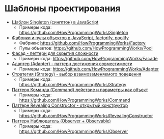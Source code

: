 # Шаблоны проектирования

- [Шаблон Singleton (синглтон) в JavaScript](https://youtu.be/qdJ5yikZnfE)
  - Примеры кода: https://github.com/HowProgrammingWorks/Singleton
- [Фабрики и пулы объектов в JavaScript, factorify, poolify](https://youtu.be/Ax_mSvadFp8)
  - Фабрики: https://github.com/HowProgrammingWorks/Factory
  - Пулы объектов: https://github.com/HowProgrammingWorks/Pool
- [Фасад - петтерн для скрытия сложности](https://youtu.be/oJtBO7CystE)
  - Примеры кода: https://github.com/HowProgrammingWorks/Facade
- [Адаптер (Adapter) - паттерн достижения совместимости](https://youtu.be/cA65McLQrR8)
  - Примеры кода: https://github.com/HowProgrammingWorks/Adapter
- [Стратегия (Strategy) - выбор взаимозаменяемого поведения](https://youtu.be/hO8VSVv0NqM)
  - Примеры кода: https://github.com/HowProgrammingWorks/Strategy
- [Паттерн Команда (Command) действие и параметры как объект](https://youtu.be/vER0vYL4hM4)
  - Примеры кода: https://github.com/HowProgrammingWorks/Command
- [Паттерн Revealing Constructor - открытый конструктор](https://youtu.be/leR5sXRkuJI)
  - Примеры кода: https://github.com/HowProgrammingWorks/RevealingConstructor
- [Паттерн Наблюдатель (Observer + Observable)](https://youtu.be/_bFXuLcXoXg)
  - Примеры кода: https://github.com/HowProgrammingWorks/Observer
